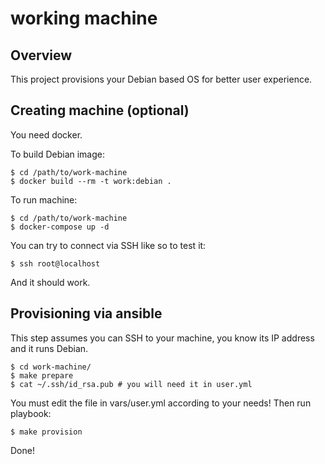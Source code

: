 # working machine

## Overview

This project provisions your Debian based OS for better user experience.

## Creating machine (optional)

You need docker.

To build Debian image:

    $ cd /path/to/work-machine
    $ docker build --rm -t work:debian .

To run machine:

    $ cd /path/to/work-machine
    $ docker-compose up -d

You can try to connect via SSH like so to test it:

    $ ssh root@localhost

And it should work.

## Provisioning via ansible

This step assumes you can SSH to your machine, you know its IP address and it runs Debian.

    $ cd work-machine/
    $ make prepare
    $ cat ~/.ssh/id_rsa.pub # you will need it in user.yml

You must edit the file in vars/user.yml according to your needs! Then run playbook:

    $ make provision

Done!
